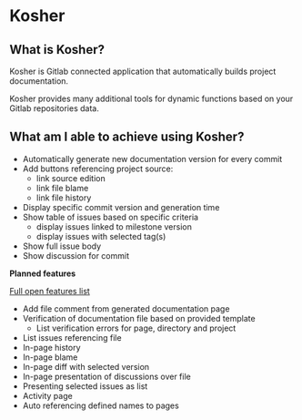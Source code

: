 # Kosher

## What is Kosher?

Kosher is Gitlab connected application that automatically builds project documentation.

Kosher provides many additional tools for dynamic functions based on your Gitlab repositories data.

## What am I able to achieve using Kosher?

* Automatically generate new documentation version for every commit
* Add buttons referencing project source:
    * link source edition
    * link file blame
    * link file history
* Display specific commit version and generation time
* Show table of issues based on specific criteria
    * display issues linked to milestone version
    * display issues with selected tag(s)
* Show full issue body
* Show discussion for commit

**Planned features**

[Full open features list](full_open_features_list.md)

* Add file comment from generated documentation page
* Verification of documentation file based on provided template
    * List verification errors for page, directory and project
* List issues referencing file
* In-page history
* In-page blame
* In-page diff with selected version
* In-page presentation of discussions over file
* Presenting selected issues as list
* Activity page
* Auto referencing defined names to pages
